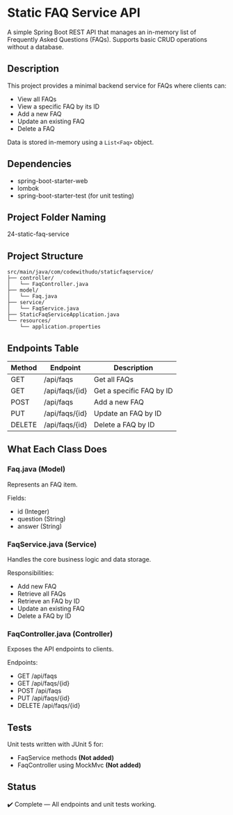 # Static FAQ Service API

A simple Spring Boot REST API that manages an in-memory list of Frequently Asked Questions (FAQs). Supports basic CRUD operations without a database.

## Description

This project provides a minimal backend service for FAQs where clients can:

- View all FAQs
- View a specific FAQ by its ID
- Add a new FAQ
- Update an existing FAQ
- Delete a FAQ

Data is stored in-memory using a `List<Faq>` object.

## Dependencies

- spring-boot-starter-web
- lombok
- spring-boot-starter-test (for unit testing)

## Project Folder Naming

24-static-faq-service

## Project Structure

```
src/main/java/com/codewithudo/staticfaqservice/
├── controller/
│   └── FaqController.java
├── model/
│   └── Faq.java
├── service/
│   └── FaqService.java
├── StaticFaqServiceApplication.java
└── resources/
    └── application.properties
```

## Endpoints Table

| Method | Endpoint           | Description                      |
|--------|--------------------|----------------------------------|
| GET    | /api/faqs         | Get all FAQs                    |
| GET    | /api/faqs/{id}    | Get a specific FAQ by ID       |
| POST   | /api/faqs         | Add a new FAQ                   |
| PUT    | /api/faqs/{id}    | Update an FAQ by ID            |
| DELETE | /api/faqs/{id}    | Delete a FAQ by ID             |

## What Each Class Does

### Faq.java (Model)

Represents an FAQ item.

Fields:

- id (Integer)
- question (String)
- answer (String)

### FaqService.java (Service)

Handles the core business logic and data storage.

Responsibilities:

- Add new FAQ
- Retrieve all FAQs
- Retrieve an FAQ by ID
- Update an existing FAQ
- Delete a FAQ by ID

### FaqController.java (Controller)

Exposes the API endpoints to clients.

Endpoints:

- GET /api/faqs
- GET /api/faqs/{id}
- POST /api/faqs
- PUT /api/faqs/{id}
- DELETE /api/faqs/{id}

## Tests

Unit tests written with JUnit 5 for:

- FaqService methods **(Not added)**
- FaqController using MockMvc **(Not added)**

## Status

✔️ Complete — All endpoints and unit tests working.